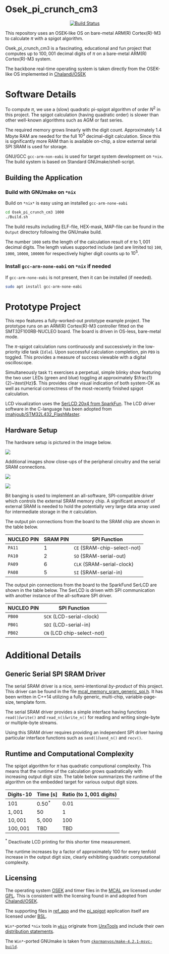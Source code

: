 Osek_pi_crunch_cm3
==================

<p align="center">
    <a href="https://github.com/ckormanyos/Osek_pi_crunch_cm3/actions">
        <img src="https://github.com/ckormanyos/Osek_pi_crunch_cm3/actions/workflows/Osek_pi_crunch_cm3.yml/badge.svg" alt="Build Status"></a>
</p>

This repository uses an OSEK-like OS on bare-metal ARM(R) Cortex(R)-M3 to calculate $\pi$
with a spigot algorithm.

Osek_pi_crunch_cm3 is a fascinating, educational and fun project
that computes up to $100,001$ decimal digits of $\pi$
on a bare-metal ARM(R) Cortex(R)-M3 system.

The backbone real-time operating system is taken directly
from the OSEK-like OS implemented in
[Chalandi/OSEK](https://github.com/Chalandi/OSEK)

# Software Details

To compute $\pi$, we use a (slow) quadratic pi-spigot algorithm
of order $N^2$ in this project. The spigot calculation
(having quadratic order) is slower than other well-known algorithms
such as AGM or fast series.

The required memory grows linearly with the digit count.
Approximately 1.4 Mbyte RAM are needed for the full $10^{5}$
decimal-digit calculation. Since this is significantly more RAM
than is available on-chip, a slow external serial SPI SRAM is used
for storage.

GNU/GCC `gcc-arm-non-eabi` is used for target system
development on `*nix`. The build system is based on
Standard GNUmake/shell-script.

## Building the Application

### Build with GNUmake on `*nix`

Build on `*nix*` is easy using an installed `gcc-arm-none-eabi`

```sh
cd Osek_pi_crunch_cm3 1000
./Build.sh
```

The build results including ELF-file, HEX-mask, MAP-file
can be found in the `Output` directory following the GNUmake build.

The number `1000` sets the length of the calculation result of $\pi$
to $1,001$ decimal digits. The length values supported include
(and are limited to) `100`, `1000`, `10000`, `100000` for respectively
higher digit counts up to $10^{5}$.

### Install `gcc-arm-none-eabi` on `*nix` if needed

If `gcc-arm-none-eabi` is not present, then it can be installed (if needed).

```sh
sudo apt install gcc-arm-none-eabi
```

# Prototype Project

This repo features a fully-worked-out prototype example project.
The prototype runs on an ARM(R) Cortex(R)-M3 controller fitted on the
SMT32F100RB-NUCLEO board. The board is driven in OS-less, bare-metal mode.

The $\pi$-spigot calculation runs continuously and successively
in the low-priority idle task (`Idle`). Upon successful calculation completion,
pin `PB9` is toggled. This provides a measure of success viewable
with a digital oscilloscope.

Simultaneously task `T1` exercises a perpetual, simple blinky show
featuring the two user LEDs (green and blue) toggling at approximately $\frac{1}{2}~\text{Hz}$.
This provides clear visual indication of both system-OK as well as
numerical correctness of the most-recently finished spigot calculation.

LCD visualization uses the
[SerLCD 20x4 from SparkFun](https://www.sparkfun.com/products/16398).
The LCD driver software
in the C-language has been adopted from
[imahjoub/STM32L432_FlashMaster](https://github.com/imahjoub/STM32L432_FlashMaster).

## Hardware Setup

The hardware setup is pictured in the image below.

![](./images/Osek_pi_crunch_cm3.jpg)

Additional images show close-ups of the peripheral circuitry
and the serial SRAM connections.

![](./images/peripheral_overview.jpg)

![](./images/serial_sram.jpg)

Bit banging is used to implement an all-software, SPI-compatible
driver which controls the external SRAM memory chip. A significant
amount of external SRAM is needed to hold the potentially very large
data array used for intermediate storage in the $\pi$ calculation.

The output pin connections from the board to the SRAM chip
are shown in the table below.

| NUCLEO PIN    | SRAM PIN  | SPI Function                 |
| ------------- | --------- | ---------------------------- |
| `PA11`        | $1$       | `CE` (SRAM-chip-select-not)  |
| `PA10`        | $2$       | `SO` (SRAM-serial-out)       |
| `PA09`        | $6$       | `CLK` (SRAM-serial-clock)    |
| `PA08`        | $5$       | `SI` (SRAM-serial-in)        |

The output pin connections from the board to the SparkFund SerLCD
are shown in the table below. The SerLCD is driven with SPI communication
with another instance of the all-software SPI driver.

| NUCLEO PIN    | SPI Function                |
| ------------- | --------------------------- |
| `PB00`        | `SCK` (LCD-serial-clock)    |
| `PB01`        | `SDI` (LCD-serial-in)       |
| `PB02`        | `CN` (LCD chip-select-not)  |

# Additional Details

## Generic Serial SPI SRAM Driver

The serial SRAM driver is a nice, semi-intentional _by_-_product_
of this project. This driver can be found in the file
[mcal_memory_sram_generic_spi.h](./Application/ref_app/src/mcal_memory/mcal_memory_sram_generic_spi.h).
It has been written in C++14 utilizing a fully generic,
multi-chip, variable-page-size, template form.

The serial SRAM driver provides a simple interface having functions
`read()`/`write()` and `read_n()`/`write_n()` for reading
and writing single-byte or multiple-byte streams.

Using this SRAM driver requires providing an independent
SPI driver having particular interface functions such as
`send()`/`send_n()` and `recv()`.

## Runtime and Computational Complexity

The spigot algorithm for $\pi$ has quadratic computional complexity.
This means that the runtime of the calculation grows quadratically with increasing
output digit size. The table below summarizes the runtime of the algorithm
on the embedded target for various output digit sizes.

| Digits-10     | Time [s]       | Ratio (to $1,001$ digits) |
| ------------- | -------------- | ------------------------- |
| $101$         | $0.50^{*}$     |      $0.01$               |
| $1,001$       | $50$           |      $1$                  |
| $10,001$      | $5,000$        |      $100$                |
| $100,001$     | TBD            |      TBD                  |

$^{*}$ Deactivate LCD printing for this shorter time measurement.

The runtime increases by a factor of approximately $100$ for every tenfold increase
in the output digit size, clearly exhibiting quadratic computational complexity.

## Licensing

The operating system [OSEK](./Application/OS) and timer files in the [MCAL](./Application/MCAL)
are licensed under [GPL](./gpl-3.0.txt).
This is consistent with the licensing found in and adopted from
[Chalandi/OSEK](https://github.com/Chalandi/OSEK).

The supporting files in [ref_app](./Application/ref_app) and
the [pi_spigot](./Application/pi_spigot) application itself
are licensed under [BSL](./LICENSE_1_0.txt).

`Win*`-ported `*nix` tools in [`wbin`](./build/tools/UnxUtils/usr/local/wbin) originate from [UnxTools](https://sourceforge.net/projects/unxutils) and include their own [distribution statements](./build/tools/UnxUtils).

The `Win*`-ported GNUmake is taken from [`ckormanyos/make-4.2.1-msvc-build`](https://github.com/ckormanyos/make-4.2.1-msvc-build).

